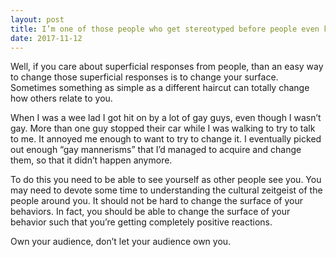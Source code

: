 ```yaml
---
layout: post
title: I’m one of those people who get stereotyped before people even know me, as soon as they meet me in fact? How can I counteract this?
date: 2017-11-12
---
```


<p>Well, if you care about superficial responses from people, than an easy way to change those superficial responses is to change your surface. Sometimes something as simple as a different haircut can totally change how others relate to you.</p><p>When I was a wee lad I got hit on by a lot of gay guys, even though I wasn’t gay. More than one guy stopped their car while I was walking to try to talk to me. It annoyed me enough to want to try to change it. I eventually picked out enough “gay mannerisms” that I’d managed to acquire and change them, so that it didn’t happen anymore.</p><p>To do this you need to be able to see yourself as other people see you. You may need to devote some time to understanding the cultural zeitgeist of the people around you. It should not be hard to change the surface of your behaviors. In fact, you should be able to change the surface of your behavior such that you’re getting completely positive reactions.</p><p>Own your audience, don’t let your audience own you.</p>
